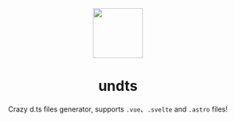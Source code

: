 <div align="center">

<img src="https://github.com/unbuilderjs/unanalyzer/blob/v1/tsdef.svg?raw=true" width="100" height="100" />

# undts

Crazy d.ts files generator, supports `.vue`、`.svelte` and `.astro` files!

</div>
